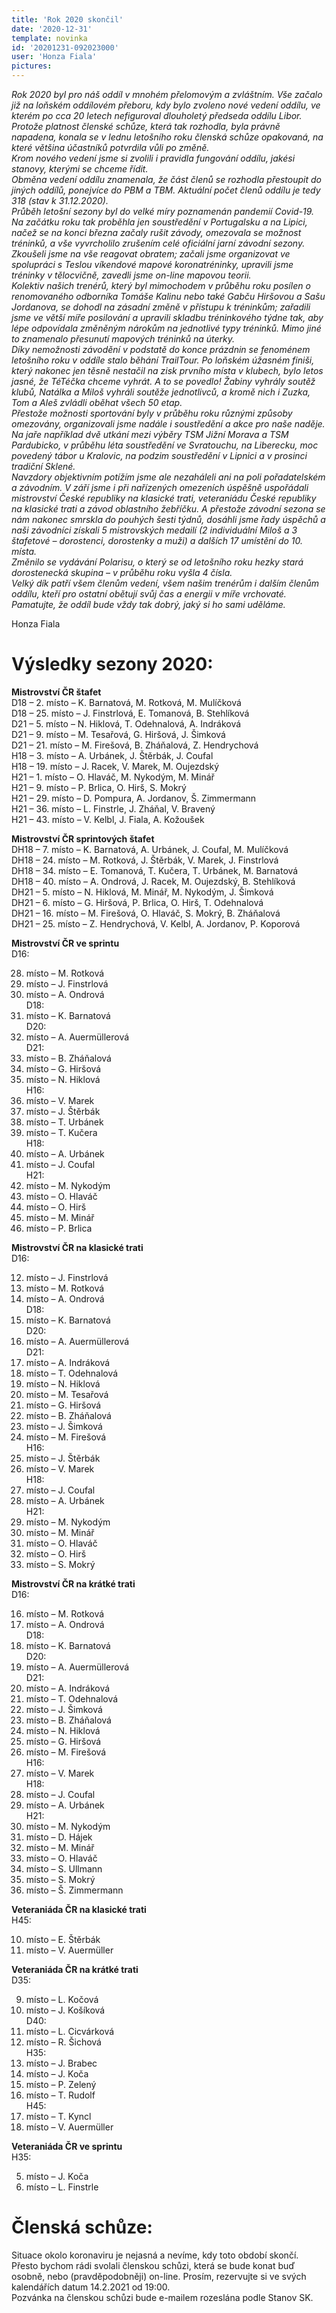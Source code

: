 ```yaml
---
title: 'Rok 2020 skončil'
date: '2020-12-31'
template: novinka
id: '20201231-092023000'
user: 'Honza Fiala'
pictures:
---
```

*Rok 2020 byl pro náš oddíl v mnohém přelomovým a zvláštním. Vše začalo již na loňském oddílovém přeboru, kdy bylo zvoleno nové vedení oddílu, ve kterém po cca 20 letech nefiguroval dlouholetý předseda oddílu Libor. Protože platnost členské schůze, která tak rozhodla, byla právně napadena, konala se v lednu letošního roku členská schůze opakovaná, na které většina účastníků potvrdila vůli po změně.  
Krom nového vedení jsme si zvolili i pravidla fungování oddílu, jakési stanovy, kterými se chceme řídit.  
Obměna vedení oddílu znamenala, že část členů se rozhodla přestoupit do jiných oddílů, ponejvíce do PBM a TBM. Aktuální počet členů oddílu je tedy 318 (stav k 31.12.2020).  
Průběh letošní sezony byl do velké míry poznamenán pandemií Covid-19. Na začátku roku tak proběhla jen soustředění v Portugalsku a na Lipici, načež se na konci března začaly rušit závody, omezovala se možnost tréninků, a vše vyvrcholilo zrušením celé oficiální jarní závodní sezony.  
Zkoušeli jsme na vše reagovat obratem; začali jsme organizovat ve spolupráci s Teslou víkendové mapové koronatréninky, upravili jsme tréninky v tělocvičně, zavedli jsme on-line mapovou teorii.  
Kolektiv našich trenérů, který byl mimochodem v průběhu roku posílen o renomovaného odborníka Tomáše Kalinu nebo také Gabču Hiršovou a Sašu Jordanova, se dohodl na zásadní změně v přístupu k tréninkům; zařadili jsme ve větší míře posilování a upravili skladbu tréninkového týdne tak, aby lépe odpovídala změněným nárokům na jednotlivé typy tréninků. Mimo jiné to znamenalo přesunutí mapových tréninků na úterky.  
Díky nemožnosti závodění v podstatě do konce prázdnin se fenoménem letošního roku v oddíle stalo běhání TrailTour. Po loňském úžasném finiši, který nakonec jen těsně nestačil na zisk prvního místa v klubech, bylo letos jasné, že TéTéčka chceme vyhrát. A to se povedlo! Žabiny vyhrály soutěž klubů, Natálka a Miloš vyhráli soutěže jednotlivců, a kromě nich i Zuzka, Tom a Aleš zvládli oběhat všech 50 etap.  
Přestože možnosti sportování byly v průběhu roku různými způsoby omezovány, organizovali jsme nadále i soustředění a akce pro naše naděje. Na jaře například dvě utkání mezi výběry TSM Jižní Morava a TSM Pardubicko, v průběhu léta soustředění ve Svratouchu, na Liberecku, moc povedený tábor u Kralovic, na podzim soustředění v Lipnici a v prosinci tradiční Sklené.  
Navzdory objektivním potížím jsme ale nezaháleli ani na poli pořadatelském a závodním. V září jsme i při nařízených omezeních úspěšně uspořádali mistrovství České republiky na klasické trati, veteraniádu České republiky na klasické trati a závod oblastního žebříčku. A přestože závodní sezona se nám nakonec smrskla do pouhých šesti týdnů, dosáhli jsme řady úspěchů a naši závodníci získali 5 mistrovských medailí (2 individuální Miloš a 3 štafetové – dorostenci, dorostenky a muži) a dalších 17 umístění do 10. místa.  
Změnilo se vydávání Polarisu, o který se od letošního roku hezky stará dorostenecká skupina – v průběhu roku vyšla 4 čísla.  
Velký dík patří všem členům vedení, všem našim trenérům i dalším členům oddílu, kteří pro ostatní obětují svůj čas a energii v míře vrchovaté. Pamatujte, že oddíl bude vždy tak dobrý, jaký si ho sami uděláme.*

Honza Fiala

# Výsledky sezony 2020:

**Mistrovství ČR štafet**  
D18 – 2. místo – K. Barnatová, M. Rotková, M. Mulíčková  
D18 – 25. místo – J. Finstrlová, E. Tomanová, B. Stehlíková  
D21 – 5. místo – N. Hiklová, T. Odehnalová, A. Indráková  
D21 – 9. místo – M. Tesařová, G. Hiršová, J. Šimková  
D21 – 21. místo – M. Firešová, B. Zháňalová, Z. Hendrychová  
H18 – 3. místo – A. Urbánek, J. Štěrbák, J. Coufal  
H18 – 19. místo – J. Racek, V. Marek, M. Oujezdský  
H21 – 1. místo – O. Hlaváč, M. Nykodým, M. Minář  
H21 – 9. místo – P. Brlica, O. Hirš, S. Mokrý  
H21 – 29. místo – D. Pompura, A. Jordanov, Š. Zimmermann  
H21 – 36. místo – L. Finstrle, J. Zháňal, V. Bravený  
H21 – 43. místo – V. Kelbl, J. Fiala, A. Kožoušek

**Mistrovství ČR sprintových štafet**  
DH18 – 7. místo – K. Barnatová, A. Urbánek, J. Coufal, M. Mulíčková  
DH18 – 24. místo – M. Rotková, J. Štěrbák, V. Marek, J. Finstrlová  
DH18 – 34. místo – E. Tomanová, T. Kučera, T. Urbánek, M. Barnatová  
DH18 – 40. místo – A. Ondrová, J. Racek, M. Oujezdský, B. Stehlíková  
DH21 – 5. místo – N. Hiklová, M. Minář, M. Nykodým, J. Šimková  
DH21 – 6. místo – G. Hiršová, P. Brlica, O. Hirš, T. Odehnalová  
DH21 – 16. místo – M. Firešová, O. Hlaváč, S. Mokrý, B. Zháňalová  
DH21 – 25. místo – Z. Hendrychová, V. Kelbl, A. Jordanov, P. Koporová

**Mistrovství ČR ve sprintu**  
D16:

28.  místo – M. Rotková
29.  místo – J. Finstrlová
30.  místo – A. Ondrová  
    D18:
31.  místo – K. Barnatová  
    D20:
32.  místo – A. Auermüllerová  
    D21:
33.  místo – B. Zháňalová
34.  místo – G. Hiršová
35.  místo – N. Hiklová  
    H16:
36.  místo – V. Marek
37.  místo – J. Štěrbák
38.  místo – T. Urbánek
39.  místo – T. Kučera  
    H18:
40.  místo – A. Urbánek
41.  místo – J. Coufal  
    H21:
42.  místo – M. Nykodým
43.  místo – O. Hlaváč
44.  místo – O. Hirš
45.  místo – M. Minář
46.  místo – P. Brlica

**Mistrovství ČR na klasické trati**  
D16:

12.  místo – J. Finstrlová
13.  místo – M. Rotková
14.  místo – A. Ondrová  
    D18:
15.  místo – K. Barnatová  
    D20:
16.  místo – A. Auermüllerová  
    D21:
17.  místo – A. Indráková
18.  místo – T. Odehnalová
19.  místo – N. Hiklová
20.  místo – M. Tesařová
21.  místo – G. Hiršová
22.  místo – B. Zháňalová
23.  místo – J. Šimková
24.  místo – M. Firešová  
    H16:
25.  místo – J. Štěrbák
26.  místo – V. Marek  
    H18:
27.  místo – J. Coufal
28.  místo – A. Urbánek  
    H21:
29.  místo – M. Nykodým
30.  místo – M. Minář
31.  místo – O. Hlaváč
32.  místo – O. Hirš
33.  místo – S. Mokrý

**Mistrovství ČR na krátké trati**  
D16:

16.  místo – M. Rotková
17.  místo – A. Ondrová  
    D18:
18.  místo – K. Barnatová  
    D20:
19.  místo – A. Auermüllerová  
    D21:
20.  místo – A. Indráková
21.  místo – T. Odehnalová
22.  místo – J. Šimková
23.  místo – B. Zháňalová
24.  místo – N. Hiklová
25.  místo – G. Hiršová
26.  místo – M. Firešová  
    H16:
27.  místo – V. Marek  
    H18:
28.  místo – J. Coufal
29.  místo – A. Urbánek  
    H21:
30.  místo – M. Nykodým
31.  místo – D. Hájek
32.  místo – M. Minář
33.  místo – O. Hlaváč
34.  místo – S. Ullmann
35.  místo – S. Mokrý
36.  místo – Š. Zimmermann

**Veteraniáda ČR na klasické trati**  
H45:

10.  místo – E. Štěrbák
11.  místo – V. Auermüller

**Veteraniáda ČR na krátké trati**  
D35:

9.  místo – L. Kočová
10.  místo – J. Košíková  
    D40:
11.  místo – L. Cicvárková
12.  místo – R. Šichová  
    H35:
13.  místo – J. Brabec
14.  místo – J. Koča
15.  místo – P. Zelený
16.  místo – T. Rudolf  
    H45:
17.  místo – T. Kyncl
18.  místo – V. Auermüller

**Veteraniáda ČR ve sprintu**  
H35:

5.  místo – J. Koča
6.  místo – L. Finstrle

# Členská schůze:

Situace okolo koronaviru je nejasná a nevíme, kdy toto období skončí. Přesto bychom rádi svolali členskou schůzi, která se bude konat buď osobně, nebo (pravděpodobněji) on-line. Prosím, rezervujte si ve svých kalendářích datum 14.2.2021 od 19:00.  
Pozvánka na členskou schůzi bude e-mailem rozeslána podle Stanov SK.
